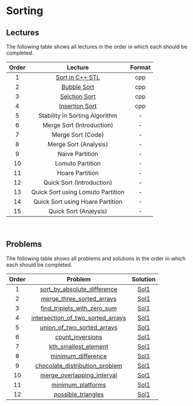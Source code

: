 # Sorting

## Lectures

The following table shows all lectures in the order in which each should be completed.

| Order | Lecture | Format |
|:---:|:---:|:---:|
| 1 | [Sort in C++ STL](lectures/sort_in_stl.cpp) | cpp |
| 2 | [Bubble Sort](lectures/bubble_sort.pdf) | cpp |
| 3 | [Selction Sort](lectures/selection_sort.pdf) | cpp |
| 4 | [Insertion Sort](lectures/insertion_sort.pdf) | cpp |
| 5 | Stability in Sorting Algorithm | - |
| 6 | Merge Sort (Introduction) | - |
| 7 | Merge Sort (Code) | - |
| 8 | Merge Sort (Analysis) | - |
| 9 | Naive Partition | - |
| 10 | Lomuto Partition | - |
| 11 | Hoare Partition | - |
| 12 | Quick Sort (Introduction) | - |
| 13 | Quick Sort using Lomuto Partition | - |
| 14 | Quick Sort using Hoare Partition | - |
| 15 | Quick Sort (Analysis) | - |
<br>

## Problems

The following table shows all problems and solutions in the order in which each should be completed.

| Order | Problem | Solution |
|:---:|:---:|:---:|
| 1 | [sort_by_absolute_difference]() | [Sol1]() |
| 2 | [merge_three_sorted_arrays](problems/merge_three_sorted_arrays.pdf) | [Sol1](solutions/merge_three_sorted_arrays.cpp) |
| 3 | [find_triplets_with_zero_sum](problems/find_triplets_with_zero_sum.pdf) | [Sol1](solutions/find_triplets_with_zero_sum.cpp) |
| 4 | [intersection_of_two_sorted_arrays](problems/intersection_of_two_sorted_arrays.pdf) | [Sol1](solutions/intersection_of_two_sorted_arrays.cpp) |
| 5 | [union_of_two_sorted_arrays](problems/union_of_two_sorted_arrays.pdf) | [Sol1](solutions/union_of_two_sorted_arrays.cpp) |
| 6 | [count_inversions](problems/count_inversions.pdf) | [Sol1](solutions/count_inversions.cpp) |
| 7 | [kth_smallest_element]() | [Sol1]() |
| 8 | [minimum_difference]() | [Sol1]() |
| 9 | [chocolate_distribution_problem]() | [Sol1]() |
| 10 | [merge_overlapping_interval]() | [Sol1]() |
| 11 | [minimum_platforms]() | [Sol1]() |
| 12 | [possible_triangles]() | [Sol1]() |
